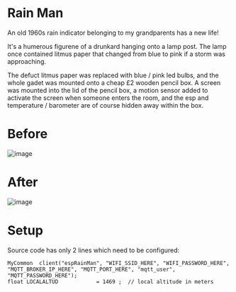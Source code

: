 # Rain Man

An old 1960s rain indicator belonging to my grandparents has a new life!

It's a humerous figurene of a drunkard hanging onto a lamp post. The lamp once contained litmus paper that changed from blue to pink if a storm was approaching.

The defuct litmus paper was replaced with blue / pink led bulbs, and the whole gadet was mounted onto a cheap £2 wooden pencil box. A screen was mounted into the lid of the pencil box, a motion sensor added to activate the screen when someone enters the room, and the esp and temperature / barometer are of course hidden away within the box. 

# Before
![image](https://user-images.githubusercontent.com/31904545/150983205-7499dedd-7216-423d-82da-c9b90381ee18.png)
# After
![image](https://user-images.githubusercontent.com/31904545/151181954-4964c2b9-37b3-4220-8ef0-231306940c99.png)

# Setup
Source code has only 2 lines which need to be configured:
```
MyCommon  client("espRainMan", "WIFI_SSID_HERE", "WIFI_PASSWORD_HERE", "MQTT_BROKER_IP_HERE", "MQTT_PORT_HERE", "mqtt_user", "MQTT_PASSWORD_HERE");
float LOCALALTUD            = 1469 ;  // local altitude in meters
```




